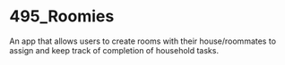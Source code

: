 # 495_Roomies
An app that allows users to create rooms with their house/roommates to assign and keep track of completion of household tasks. 
